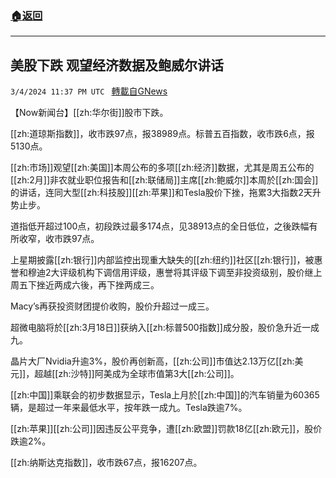 ###  [:house:返回](README.md)
---


## 美股下跌 观望经济数据及鲍威尔讲话
`3/4/2024 11:37 PM UTC ` [轉載自GNews](https://gnews.org/articles/2365057)

【Now新闻台】[[zh:华尔街]]股市下跌。

[[zh:道琼斯指数]]，收市跌97点，报38989点。标普五百指数，收市跌6点，报5130点。

[[zh:市场]]观望[[zh:美国]]本周公布的多项[[zh:经济]]数据，尤其是周五公布的[[zh:2月]]非农就业职位报告和[[zh:联储局]]主席[[zh:鲍威尔]]本周於[[zh:国会]]的讲话，连同大型[[zh:科技股]][[zh:苹果]]和Tesla股价下挫，拖累3大指数2天升势止步。

道指低开超过100点，初段跌过最多174点，见38913点的全日低位，之後跌幅有所收窄，收市跌97点。

上星期披露[[zh:银行]]内部监控出现重大缺失的[[zh:纽约]]社区[[zh:银行]]，被惠誉和穆迪2大评级机构下调信用评级，惠誉将其评级下调至非投资级别，股价继上周五下挫近两成六後，再下挫两成三。

Macy’s再获投资财团提价收购，股价升超过一成三。

超微电脑将於[[zh:3月18日]]获纳入[[zh:标普500指数]]成分股，股价急升近一成九。

晶片大厂Nvidia升逾3%，股价再创新高，[[zh:公司]]市值达2.13万亿[[zh:美元]]，超越[[zh:沙特]]阿美成为全球市值第3大[[zh:公司]]。

[[zh:中国]]乘联会的初步数据显示，Tesla上月於[[zh:中国]]的汽车销量为60365辆，是超过一年来最低水平，按年跌一成九。Tesla跌逾7%。

[[zh:苹果]][[zh:公司]]因违反公平竞争，遭[[zh:欧盟]]罚款18亿[[zh:欧元]]，股价跌逾2%。

[[zh:纳斯达克指数]]，收市跌67点，报16207点。
